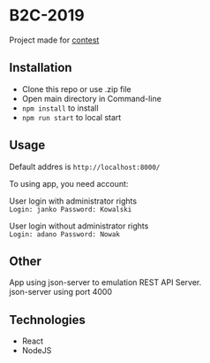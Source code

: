# B2C-2019
 
Project made for [contest](http://bee2code.pl/konkurs/)

## Installation

- Clone this repo or use .zip file
- Open main directory in Command-line
- `npm install` to install 
- `npm run start` to local start 

## Usage

Default addres is `http://localhost:8000/`

To using app, you need account:

User login with administrator rights  
`Login: janko Password: Kowalski`
   
User login  without administrator rights  
`Login: adano Password: Nowak`


## Other

App using json-server to emulation REST API Server.  
json-server using port 4000 

## Technologies

- React
- NodeJS
